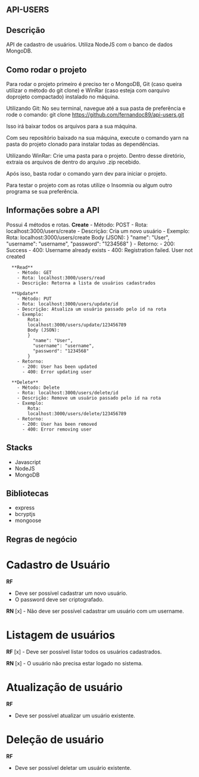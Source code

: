 ## API-USERS

## Descrição

  API de cadastro de usuários. 
  Utiliza NodeJS com o banco de dados MongoDB.

## Como rodar o projeto

  Para rodar o projeto primeiro é preciso ter o MongoDB, Git (caso queira utilizar o método do git clone) e WinRar (caso esteja com oarquivo doprojeto compactado) instalado no máquina.
  
  Utilizando Git:
  No seu terminal, navegue até a sua pasta de preferência e rode o comando: 
  git clone https://github.com/fernandoc89/api-users.git 

  Isso irá baixar todos os arquivos para a sua máquina. 
  
  Com seu repositório baixado na sua máquina, execute o comando yarn na pasta do projeto clonado para instalar todas as dependências.

  Utilizando WinRar:
  Crie uma pasta para o projeto. Dentro desse diretório, extraia os arquivos de dentro do arquivo .zip recebido.

  Após isso, basta rodar o comando yarn dev para iniciar o projeto.

  Para testar o projeto com as rotas utilize o Insomnia ou algum outro programa se sua preferência.

## Informações sobre a API
  Possui 4 métodos e rotas. 
      **Create** 
        - Método: POST
        - Rota: localhost:3000/users/create
        - Descrição: Cria um novo usuário
        - Exemplo:
            Rota: localhost:3000/users/create
            Body (JSON): 
            }
              "name": "User",
              "username": "username",
              "password": "1234568"
            }
        - Retorno:
          - 200: Success
          - 400: Username already exists
          - 400: Registration failed. User not created

      **Read** 
        - Método: GET
        - Rota: localhost:3000/users/read
        - Descrição: Retorna a lista de usuários cadastrados
      
      **Update** 
        - Método: PUT
        - Rota: localhost:3000/users/update/id
        - Descrição: Atualiza um usuário passado pelo id na rota
        - Exemplo:
            Rota:
            localhost:3000/users/update/123456789
            Body (JSON): 
            }
              "name": "User",
              "username": "username",
              "password": "1234568"
            } 
        - Retorno:
          - 200: User has been updated
          - 400: Error updating user

      **Delete** 
        - Método: Delete
        - Rota: localhost:3000/users/delete/id 
        - Descrição: Remove um usuário passado pelo id na rota
        - Exemplo:
            Rota:
            localhost:3000/users/delete/123456789
        - Retorno:
          - 200: User has been removed
          - 400: Error removing user
          

## Stacks
  - Javascript
  - NodeJS
  - MongoDB

## Bibliotecas

  - express
  - bcryptjs
  - mongoose

## Regras de negócio

# Cadastro de Usuário
**RF**
- Deve ser possível cadastrar um novo usuário.
- O password deve ser criptografado.

**RN**
[x] - Não deve ser possível cadastrar um usuário com um username. 

# Listagem de usuários

**RF**
[x] - Deve ser possível listar todos os usuários cadastrados.

**RN**
[x] - O usuário não precisa estar logado no sistema.

# Atualização de usuário 

**RF**
- Deve ser possível atualizar um usuário existente.

# Deleção de usuário 

**RF**
- Deve ser possível deletar um usuário existente.

